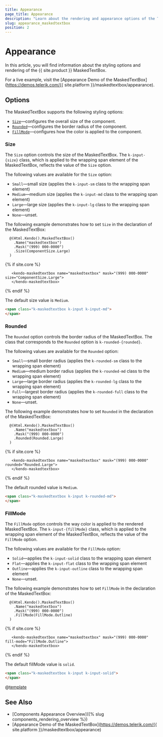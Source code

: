```yaml
---
title: Appearance
page_title: Appearance
description: "Learn about the rendering and appearance options of the Telerik UI MaskedTextBox for {{ site.framework }}."
slug: appearance_maskedtextbox
position: 2
---
```


# Appearance

In this article, you will find information about the styling options and rendering of the {{ site.product }} MaskedTextBox.

For a live example, visit the [Appearance Demo of the MaskedTextBox](https://demos.telerik.com/{{ site.platform }}/maskedtextbox/appearance).

## Options

The MaskedTextBox supports the following styling options:

- [`Size`](#size)—configures the overall size of the component.
- [`Rounded`](#rounded)—configures the border radius of the component.
- [`FillMode`](#fillmode)—configures how the color is applied to the component.

### Size

The `Size` option controls the size of the MaskedTextBox. The `k-input-{size}` class, which is applied to the wrapping span element of the MaskedTextBox, reflects the value of the `Size` option.

The following values are available for the `Size` option:

- `Small`—small size (applies the `k-input-sm` class to the wrapping span element)
- `Medium`—medium size (applies the `k-input-md` class to the wrapping span element)
- `Large`—large size (applies the `k-input-lg` class to the wrapping span element)
- `None`—unset.

The following example demonstrates how to set `Size` in the declaration of the MaskedTextBox:

```HtmlHelper
  @(Html.Kendo().MaskedTextBox()
    .Name("maskedtextbox")
    .Mask("(999) 000-0000")
    .Size(ComponentSize.Large)
  )
```
{% if site.core %}
 ```TagHelper
    <kendo-maskedtextbox name="maskedtextbox" mask="(999) 000-0000" size="ComponentSize.Large">
    </kendo-maskedtextbox>
 ```
{% endif %}

The default size value is `Medium`.

```html
<span class="k-maskedtextbox k-input k-input-md">
</span>
```

### Rounded

The `Rounded` option controls the border radius of the MaskedTextBox. The class that corresponds to the `Rounded` option is `k-rounded-{rounded}`.

The following values are available for the `Rounded` option:

- `Small`—small border radius (applies the `k-rounded-sm` class to the wrapping span element)
- `Medium`—medium border radius (applies the `k-rounded-md` class to the wrapping span element)
- `Large`—large border radius (applies the `k-rounded-lg` class to the wrapping span element)
- `Full`—largest border radius (applies the `k-rounded-full` class to the wrapping span element)
- `None`—unset.

The following example demonstrates how to set `Rounded` in the declaration of the MaskedTextBox:

```HtmlHelper
  @(Html.Kendo().MaskedTextBox()
    .Name("maskedtextbox")
    .Mask("(999) 000-0000")
    .Rounded(Rounded.Large)
  )
```
{% if site.core %}
 ```TagHelper
    <kendo-maskedtextbox name="maskedtextbox" mask="(999) 000-0000" rounded="Rounded.Large">
    </kendo-maskedtextbox>
 ```
{% endif %}

The default rounded value is `Medium`.

```html
<span class="k-maskedtextbox k-input k-rounded-md">
</span>
```

### FillMode

The `FillMode` option controls the way color is applied to the rendered MaskedTextBox. The `k-input-{fillMode}` class, which is applied to the wrapping span element of the MaskedTextBox, reflects the value of the `FillMode` option.

The following values are available for the `FillMode` option:

- `Solid`—applies the `k-input-solid` class to the wrapping span element
- `Flat`—applies the `k-input-flat` class to the wrapping span element
- `Outline`—applies the `k-input-outline` class to the wrapping span element
- `None`—unset.

The following example demonstrates how to set `FillMode` in the declaration of the MaskedTextBox:
    
```HtmlHelper
  @(Html.Kendo().MaskedTextBox()
    .Name("maskedtextbox")
    .Mask("(999) 000-0000")
    .FillMode(FillMode.Outline)
  )
```
{% if site.core %}
 ```TagHelper
    <kendo-maskedtextbox name="maskedtextbox" mask="(999) 000-0000" fill-mode="FillMode.Outline">
    </kendo-maskedtextbox>
 ```
{% endif %}

The default fillMode value is `solid`.

```html
<span class="k-maskedtextbox k-input k-input-solid">
</span>
```

@[template](/_contentTemplates/components-rendering-section.md#components-rendering-section)

## See Also

* [Components Appearance Overview]({% slug components_rendering_overview %})
* [Appearance Demo of the MaskedTextBox](https://demos.telerik.com/{{ site.platform }}/maskedtextbox/appearance)
